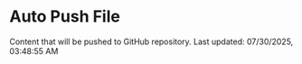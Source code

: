 # Auto Push File

Content that will be pushed to GitHub repository.
Last updated: 07/30/2025, 03:48:55 AM